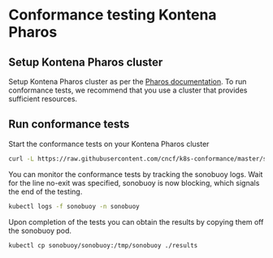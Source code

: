 # Conformance testing Kontena Pharos

## Setup Kontena Pharos cluster

Setup Kontena Pharos cluster as per the [Pharos documentation](https://www.pharos.sh/docs/). To run conformance tests, we recommend that you use a cluster that provides sufficient resources.

## Run conformance tests

Start the conformance tests on your Kontena Pharos cluster

```sh
curl -L https://raw.githubusercontent.com/cncf/k8s-conformance/master/sonobuoy-conformance.yaml | kubectl apply -f -
```

You can monitor the conformance tests by tracking the sonobuoy logs. Wait for the line no-exit was specified, sonobuoy is now blocking, which signals the end of the testing.

```sh
kubectl logs -f sonobuoy -n sonobuoy
```

Upon completion of the tests you can obtain the results by copying them off the sonobuoy pod.

```sh
kubectl cp sonobuoy/sonobuoy:/tmp/sonobuoy ./results
```